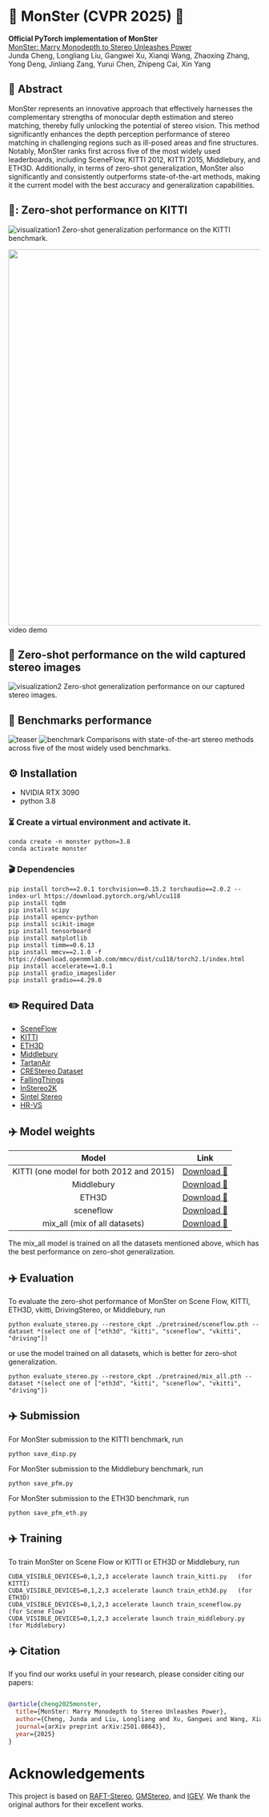 # 🚀 MonSter (CVPR 2025) 🚀
**Official PyTorch implementation of MonSter**   
[MonSter: Marry Monodepth to Stereo Unleashes Power](https://arxiv.org/abs/2501.08643) <br/>
Junda Cheng, Longliang Liu, Gangwei Xu, Xianqi Wang, Zhaoxing Zhang, Yong Deng, Jinliang Zang, Yurui Chen, Zhipeng Cai, Xin Yang <br/>

##  🌼 Abstract
MonSter represents an innovative approach that effectively harnesses the complementary strengths of monocular depth estimation and stereo matching, thereby fully unlocking the potential of stereo vision. This method significantly enhances the depth perception performance of stereo matching in challenging regions such as ill-posed areas and fine structures. Notably, MonSter ranks first across five of the most widely used leaderboards, including SceneFlow, KITTI 2012, KITTI 2015, Middlebury, and ETH3D. Additionally, in terms of zero-shot generalization, MonSter also significantly and consistently outperforms state-of-the-art methods, making it the current model with the best accuracy and generalization capabilities.

## 🌈: Zero-shot performance on KITTI
![visualization1](media/vis1.png)
Zero-shot generalization performance on the KITTI benchmark.

<img src="media/kitti.gif" width="1241" height="752">  
video demo

## :art: Zero-shot performance on the wild captured stereo images
![visualization2](media/vis2.png)
Zero-shot generalization performance on our captured stereo images.

##  📝 Benchmarks performance
![teaser](media/teaser.png)
![benchmark](media/benchmark.png)
Comparisons with state-of-the-art stereo methods across five of the most widely used benchmarks.


## ⚙️ Installation
* NVIDIA RTX 3090
* python 3.8

### ⏳ Create a virtual environment and activate it.

```Shell
conda create -n monster python=3.8
conda activate monster
```
### 🎬 Dependencies

```Shell
pip install torch==2.0.1 torchvision==0.15.2 torchaudio==2.0.2 --index-url https://download.pytorch.org/whl/cu118
pip install tqdm
pip install scipy
pip install opencv-python
pip install scikit-image
pip install tensorboard
pip install matplotlib 
pip install timm==0.6.13
pip install mmcv==2.1.0 -f https://download.openmmlab.com/mmcv/dist/cu118/torch2.1/index.html
pip install accelerate==1.0.1
pip install gradio_imageslider
pip install gradio==4.29.0

```

## ✏️ Required Data

* [SceneFlow](https://lmb.informatik.uni-freiburg.de/resources/datasets/SceneFlowDatasets.en.html)
* [KITTI](https://www.cvlibs.net/datasets/kitti/eval_scene_flow.php?benchmark=stereo)
* [ETH3D](https://www.eth3d.net/datasets)
* [Middlebury](https://vision.middlebury.edu/stereo/submit3/)
* [TartanAir](https://github.com/castacks/tartanair_tools)
* [CREStereo Dataset](https://github.com/megvii-research/CREStereo)
* [FallingThings](https://research.nvidia.com/publication/2018-06_falling-things-synthetic-dataset-3d-object-detection-and-pose-estimation)
* [InStereo2K](https://github.com/YuhuaXu/StereoDataset)
* [Sintel Stereo](http://sintel.is.tue.mpg.de/stereo)
* [HR-VS](https://drive.google.com/file/d/1SgEIrH_IQTKJOToUwR1rx4-237sThUqX/view)

## ✈️ Model weights

| Model      |                                               Link                                                |
|:----:|:-------------------------------------------------------------------------------------------------:|
| KITTI (one model for both 2012 and 2015)| [Download 🤗](https://huggingface.co/cjd24/MonSter/resolve/main/kitti.pth?download=true) |
| Middlebury | [Download 🤗](https://huggingface.co/cjd24/MonSter/resolve/main/middlebury.pth?download=true)|
|ETH3D | [Download 🤗](https://huggingface.co/cjd24/MonSter/resolve/main/eth3d.pth?download=true)|
|sceneflow | [Download 🤗](https://huggingface.co/cjd24/MonSter/resolve/main/sceneflow.pth?download=true)|
|mix_all (mix of all datasets) | [Download 🤗](https://huggingface.co/cjd24/MonSter/resolve/main/mix_all.pth?download=true)|

The mix_all model is trained on all the datasets mentioned above, which has the best performance on zero-shot generalization.


## ✈️ Evaluation

To evaluate the zero-shot performance of MonSter on Scene Flow, KITTI, ETH3D, vkitti, DrivingStereo, or Middlebury, run

```Shell
python evaluate_stereo.py --restore_ckpt ./pretrained/sceneflow.pth --dataset *(select one of ["eth3d", "kitti", "sceneflow", "vkitti", "driving"])
```
or use the model trained on all datasets, which is better for zero-shot generalization.
```Shell   
python evaluate_stereo.py --restore_ckpt ./pretrained/mix_all.pth --dataset *(select one of ["eth3d", "kitti", "sceneflow", "vkitti", "driving"])
```

## ✈️ Submission

For MonSter submission to the KITTI benchmark, run
```Shell
python save_disp.py
```

For MonSter submission to the Middlebury benchmark, run
```Shell
python save_pfm.py
```

For MonSter submission to the ETH3D benchmark, run
```Shell
python save_pfm_eth.py
```

## ✈️ Training
To train MonSter on Scene Flow or KITTI or ETH3D or Middlebury, run
```Shell
CUDA_VISIBLE_DEVICES=0,1,2,3 accelerate launch train_kitti.py   (for KITTI)
CUDA_VISIBLE_DEVICES=0,1,2,3 accelerate launch train_eth3d.py   (for ETH3D)
CUDA_VISIBLE_DEVICES=0,1,2,3 accelerate launch train_sceneflow.py   (for Scene Flow)
CUDA_VISIBLE_DEVICES=0,1,2,3 accelerate launch train_middlebury.py   (for Middlebury)
```

## ✈️ Citation

If you find our works useful in your research, please consider citing our papers:

```bibtex

@article{cheng2025monster,
  title={MonSter: Marry Monodepth to Stereo Unleashes Power},
  author={Cheng, Junda and Liu, Longliang and Xu, Gangwei and Wang, Xianqi and Zhang, Zhaoxing and Deng, Yong and Zang, Jinliang and Chen, Yurui and Cai, Zhipeng and Yang, Xin},
  journal={arXiv preprint arXiv:2501.08643},
  year={2025}
}

```
# Acknowledgements

This project is based on [RAFT-Stereo](https://github.com/princeton-vl/RAFT-Stereo), [GMStereo](https://github.com/autonomousvision/unimatch), and [IGEV](https://github.com/gangweiX/IGEV). We thank the original authors for their excellent works.

